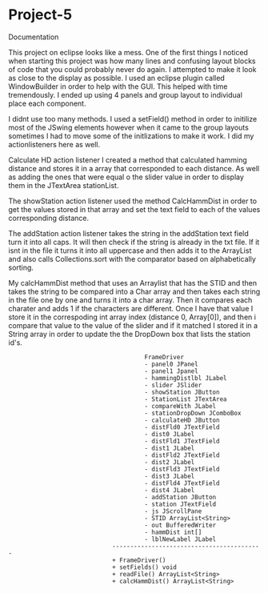 # Project-5
Documentation

This project on eclipse looks like a mess. One of the first things I noticed when starting this project was how many lines and confusing layout blocks of code that you could probably never do again. I attempted to make it look as close to the display as possible. I used an eclipse plugin called WindowBuilder in order to help with the GUI. This helped with time tremendously. I ended up using 4 panels and group layout to individual place each component. 

I didnt use too many methods. I used a setField() method in order to initilize most of the JSwing elements however when it came to the group layouts sometimes I had to move some of the initlizations to make it work. I did my actionlisteners here as well. 

Calculate HD action listener I created a method that calculated hamming distance and stores it in a array that corresponded to each distance. As well as adding the ones that were equal o the slider value in order to display them in the JTextArea stationList. 

The showStation action listener used the method CalcHammDist in order to get the values stored in that array and set the text field to each of the values corresponding distance. 

The addStation action listener takes the string in the addStation text field turn it into all caps. It will then check if the string is already in the txt file. If it isnt in the file it turns it into all uppercase and then adds it to the ArrayList and also calls Collections.sort with the comparator based on alphabetically sorting. 

My calcHammDist method that uses an Arraylist that has the STID and then takes the string to be compared into a Char array and then takes each string in the file one by one and turns it into a char array. Then it compares each charater and adds 1 if the characters are different. Once I have that value I store it in the correspoding int array index (distance 0, Array[0]), and then i compare that value to the value of the slider and if it matched I stored it in a String array in order to update the the DropDown box that lists the station id's. 


                                                  

                                          FrameDriver
                                          - panel0 JPanel
                                          - panel1 Jpanel
                                          - hammingDistlbl JLabel
                                          - slider JSlider
                                          - showStation JButton
                                          - StationList JTextArea
                                          - compareWith JLabel
                                          - stationDropDown JComboBox
                                          - calculateHD JButton
                                          - distFld0 JTextField
                                          - dist0 JLabel
                                          - distFld1 JTextField
                                          - dist1 JLabel
                                          - distFld2 JTextField
                                          - dist2 JLabel
                                          - distFld3 JTextField
                                          - dist3 JLabel
                                          - distFld4 JTextField
                                          - dist4 JLabel
                                          - addStation JButton
                                          - station JTextField
                                          - js JScrollPane
                                          - STID ArrayList<String>
                                          - out BufferedWriter
                                          - hammDist int[]
                                          - lblNewLabel JLabel
                                 ------------------------------------------
                                 + FrameDriver()
                                 + setFields() void
                                 + readFile() ArrayList<String>
                                 + calcHammDist() ArrayList<String>
                                 

